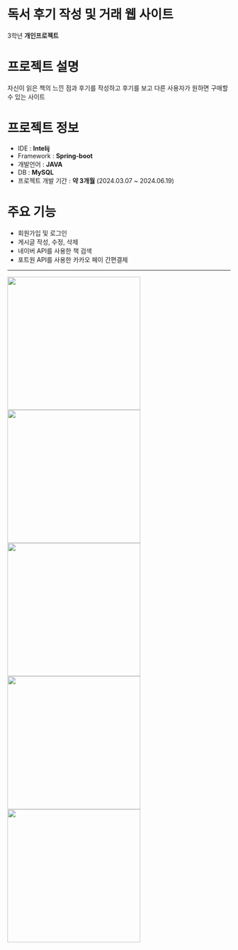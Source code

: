 # 독서 후기 작성 및 거래 웹 사이트
3학년 **개인프로젝트** 


# 프로젝트 설명
자신이 읽은 책의 느낀 점과 후기를 작성하고 후기를 보고 다른 사용자가 원하면 구매할 수 있는 사이트

# 프로젝트 정보
- IDE : **Intelij**
- Framework : **Spring-boot**
- 개발언어 : **JAVA**
- DB : **MySQL**
- 프로젝트 개발 기간 : **약 3개월** (2024.03.07 ~ 2024.06.19)

# 주요 기능
- 회원가입 및 로그인
- 게시글 작성, 수정, 삭제
- 네이버 API를 사용한 책 검색
- 포트원 API를 사용한 카카오 페이 간편결제


- - - 

<img src="https://github.com/MCK-OOTS/Online-Book-Platform/assets/153693799/bbac64f7-57eb-494a-be56-598fbd958afe" width=300 height=300>
<img src="https://github.com/MCK-OOTS/Online-Book-Platform/assets/153693799/e7f0ea8c-d83f-41e8-8ccb-1154ea0911c8" width=300 height=300>
<img src="https://github.com/MCK-OOTS/Online-Book-Platform/assets/153693799/f8bb8554-0542-47ae-9fd3-95d042163ad2" width=300 height=300>

<img src="https://github.com/MCK-OOTS/Online-Book-Platform/assets/153693799/d7cebb01-1484-4268-8796-a278a56d28e9" width=300 height=300>  
<img src="https://github.com/MCK-OOTS/Online-Book-Platform/assets/153693799/84e2a7c5-35ef-4a66-bf35-e644ac86e2a1" width=300 height=300>  
